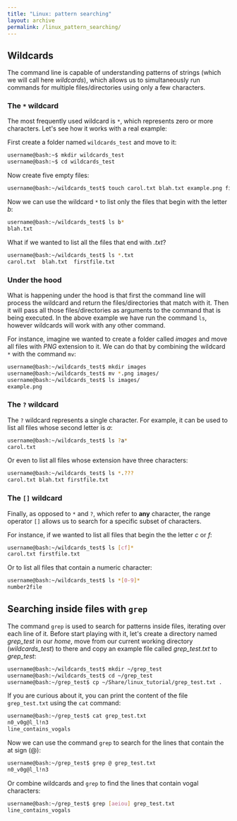 ```yaml
---
title: "Linux: pattern searching"
layout: archive
permalink: /linux_pattern_searching/
---  
```


## Wildcards  
The command line is capable of understanding patterns of strings (which we will call here *wildcards*), which allows us to simultaneously run commands for multiple files/directories using only a few characters.  

### The `*` wildcard

The most frequently used wildcard is `*`, which represents zero or more characters. Let's see how it works with a real example:  

First create a folder named `wildcards_test` and move to it:
```bash  
username@bash:~$ mkdir wildcards_test
username@bash:~$ cd wildcards_test
```

Now create five empty files:  
```bash  
username@bash:~/wildcards_test$ touch carol.txt blah.txt example.png firstfile.txt number2file 
```  

Now we can use the wildcard `*` to list only the files that begin with the letter *b*:  
```bash  
username@bash:~/wildcards_test$ ls b*  
blah.txt
```

What if we wanted to list all the files that end with *.txt*?  
```bash  
username@bash:~/wildcards_test$ ls *.txt  
carol.txt  blah.txt  firstfile.txt 
```

### Under the hood  
What is happening under the hood is that first the command line will process the wildcard and return the files/directories that match with it. Then it will pass all those files/directories as arguments to the command that is being executed. In the above example we have run the command `ls`, however wildcards will work with any other command.  

For instance, imagine we wanted to create a folder called *images* and move all files with *PNG* extension to it. We can do that by combining the wildcard `*` with the command `mv`:  
```bash  
username@bash:~/wildcards_test$ mkdir images  
username@bash:~/wildcards_test$ mv *.png images/  
username@bash:~/wildcards_test$ ls images/ 
example.png
```

### The `?` wildcard  
The `?` wildcard represents a single character. For example, it can be used to list all files whose second letter is *a*:  
```bash  
username@bash:~/wildcards_test$ ls ?a*   
carol.txt
``` 
Or even to list all files whose extension have three characters:  
```bash  
username@bash:~/wildcards_test$ ls *.???   
carol.txt blah.txt firstfile.txt
```  

### The `[]` wildcard 
Finally, as opposed to `*` and `?`, which refer to **any** character, the range operator `[]` allows us to search for a specific subset of characters.  

For instance, if we wanted to list all files that begin the the letter *c* or *f*:  
```bash  
username@bash:~/wildcards_test$ ls [cf]*   
carol.txt firstfile.txt
``` 

Or to list all files that contain a numeric character:  
```bash  
username@bash:~/wildcards_test$ ls *[0-9]*   
number2file
``` 

## Searching inside files with `grep`  
The command `grep` is used to search for patterns inside files, iterating over each line of it. Before start playing with it, let's create a directory named *grep_test* in our *home*, move from our current working directory (*wildcards_test*) to there and copy an example file called *grep_test.txt* to *grep_test*:  
```bash  
username@bash:~/wildcards_test$ mkdir ~/grep_test  
username@bash:~/wildcards_test$ cd ~/grep_test  
username@bash:~/grep_test$ cp ~/Share/linux_tutorial/grep_test.txt .  
```  

If you are curious about it, you can print the content of the file `grep_test.txt` using the `cat` command:  
```bash  
username@bash:~/grep_test$ cat grep_test.txt  
n0_v0g@l_l!n3
line_contains_vogals
```

Now we can use the command `grep` to search for the lines that contain the at sign (@):  
```bash  
username@bash:~/grep_test$ grep @ grep_test.txt  
n0_v0g@l_l!n3
```  

Or combine wildcards and `grep` to find the lines that contain vogal characters:  
```bash  
username@bash:~/grep_test$ grep [aeiou] grep_test.txt  
line_contains_vogals
```
